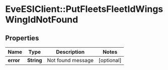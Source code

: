# EveESIClient::PutFleetsFleetIdWingsWingIdNotFound

## Properties
Name | Type | Description | Notes
------------ | ------------- | ------------- | -------------
**error** | **String** | Not found message | [optional] 


